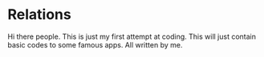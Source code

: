 # Relations
Hi there people.
This is just my first attempt at coding.
This will just contain basic codes to some famous apps.
All written by me.
